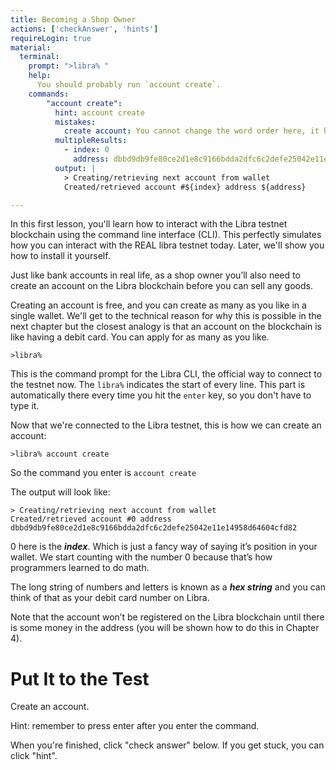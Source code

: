 ```yaml
---
title: Becoming a Shop Owner
actions: ['checkAnswer', 'hints']
requireLogin: true
material:
  terminal:
    prompt: ">libra% "
    help:
      You should probably run `account create`.
    commands:
        "account create":
          hint: account create
          mistakes: 
            create account: You cannot change the word order here, it has to be account first, then create.
          multipleResults: 
            - index: 0
              address: dbbd9db9fe80ce2d1e8c9166bdda2dfc6c2defe25042e11e14958d64604cfd82
          output: |
            > Creating/retrieving next account from wallet
            Created/retrieved account #${index} address ${address}

---
```


>>>
In this first lesson, you'll learn how to interact with the Libra testnet blockchain using the command line interface (CLI). This perfectly simulates how you can interact with the REAL libra testnet today. Later, we'll show you how to install it yourself.


Just like bank accounts in real life, as a shop owner you’ll also need to create an account on the Libra blockchain before you can sell any goods. 

Creating an account is free, and you can create as many as you like in a single wallet. We'll get to the technical reason for why this is possible in the next chapter but the closest analogy is that an account on the blockchain is like having a debit card. You can apply for as many as you like. 


```
>libra%
```

This is the command prompt for the Libra CLI, the official way to connect to the testnet now. The `libra%` indicates the start of every line. This part is automatically there every time you hit the `enter` key, so you don't have to type it.

Now that we're connected to the Libra testnet, this is how we can create an account:

```
>libra% account create
```

So the command you enter is `account create`

The output will look like:

```
> Creating/retrieving next account from wallet
Created/retrieved account #0 address dbbd9db9fe80ce2d1e8c9166bdda2dfc6c2defe25042e11e14958d64604cfd82
```

0 here is the **_index_**.  Which is just a fancy way of saying it’s position in your wallet. We start counting with the number 0 because that’s how programmers learned to do math.

The long string of numbers and letters is known as a **_hex string_** and you can think of that as your debit card number on Libra.

Note that the account won’t be registered on the Libra blockchain until there is some money in the address (you will be shown how to do this in Chapter 4). 

# Put It to the Test

Create an account. 

Hint: remember to press enter after you enter the command.

When you're finished, click "check answer" below. If you get stuck, you can click "hint".
